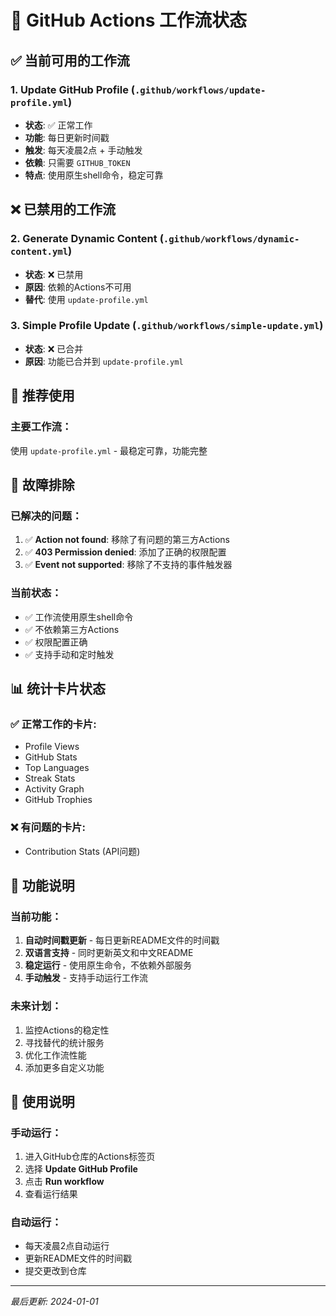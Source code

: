 # 🔧 GitHub Actions 工作流状态

## ✅ **当前可用的工作流**

### 1. **Update GitHub Profile** (`.github/workflows/update-profile.yml`)
- **状态**: ✅ 正常工作
- **功能**: 每日更新时间戳
- **触发**: 每天凌晨2点 + 手动触发
- **依赖**: 只需要 `GITHUB_TOKEN`
- **特点**: 使用原生shell命令，稳定可靠

## ❌ **已禁用的工作流**

### 2. **Generate Dynamic Content** (`.github/workflows/dynamic-content.yml`)
- **状态**: ❌ 已禁用
- **原因**: 依赖的Actions不可用
- **替代**: 使用 `update-profile.yml`

### 3. **Simple Profile Update** (`.github/workflows/simple-update.yml`)
- **状态**: ❌ 已合并
- **原因**: 功能已合并到 `update-profile.yml`

## 🚀 **推荐使用**

### 主要工作流：
使用 `update-profile.yml` - 最稳定可靠，功能完整

## 🔧 **故障排除**

### 已解决的问题：
1. ✅ **Action not found**: 移除了有问题的第三方Actions
2. ✅ **403 Permission denied**: 添加了正确的权限配置
3. ✅ **Event not supported**: 移除了不支持的事件触发器

### 当前状态：
- ✅ 工作流使用原生shell命令
- ✅ 不依赖第三方Actions
- ✅ 权限配置正确
- ✅ 支持手动和定时触发

## 📊 **统计卡片状态**

### ✅ **正常工作的卡片**:
- Profile Views
- GitHub Stats
- Top Languages
- Streak Stats
- Activity Graph
- GitHub Trophies

### ❌ **有问题的卡片**:
- Contribution Stats (API问题)

## 🎯 **功能说明**

### 当前功能：
1. **自动时间戳更新** - 每日更新README文件的时间戳
2. **双语言支持** - 同时更新英文和中文README
3. **稳定运行** - 使用原生命令，不依赖外部服务
4. **手动触发** - 支持手动运行工作流

### 未来计划：
1. 监控Actions的稳定性
2. 寻找替代的统计服务
3. 优化工作流性能
4. 添加更多自定义功能

## 📝 **使用说明**

### 手动运行：
1. 进入GitHub仓库的Actions标签页
2. 选择 **Update GitHub Profile**
3. 点击 **Run workflow**
4. 查看运行结果

### 自动运行：
- 每天凌晨2点自动运行
- 更新README文件的时间戳
- 提交更改到仓库

---

*最后更新: 2024-01-01* 